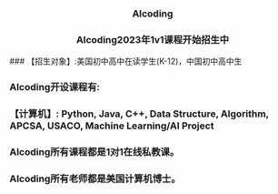 <h3 style="text-align: center;">AIcoding</h3>
<h3 style="text-align: center;">AIcoding2023年1v1课程开始招生中</h3>
### 【招生对象】:美国初中高中在读学生(K-12)，中国初中高中生

### AIcoding开设课程有:
### 【计算机】: Python, Java, C++, Data Structure, Algorithm, APCSA, USACO, Machine Learning/AI Project
### AIcoding所有课程都是1对1在线私教课。
### AIcoding所有老师都是美国计算机博士。


